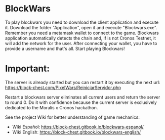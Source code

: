 # BlockWars

To play blockwars you need to download the client application and execute it. Download the folder "Application", open it and execute "Blockwars.exe".
Remember you need a metamask wallet to connect to the game. Blockwars application automatically detects the chain and, if is not Cronos Testnet, it will add the network for the user. After connecting your wallet, you have to provide a username and that's all. Start playing Blockwars!

# Important:
The server is already started but you can restart it by executing the next url: https://block-chest.com/PixelWars/ReiniciarServidor.php 


Restart a blockwars server eliminates all current users and return the server to round 0. Do it with confidence because the current server is exclusively dedicated to the Moralis x Cronos hackathon.

See the project Wiki for better understanding of game mechanics:
- Wiki Español: https://block-chest.gitbook.io/blockwars-espanol/
- Wiki English: https://block-chest.gitbook.io/blockwars-english/
